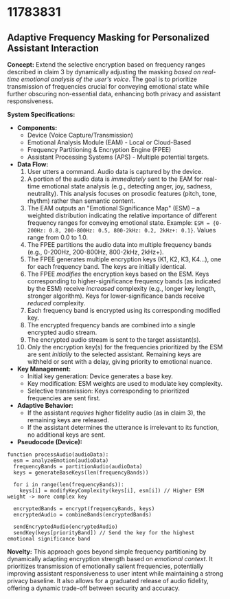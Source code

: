 # 11783831

## Adaptive Frequency Masking for Personalized Assistant Interaction

**Concept:** Extend the selective encryption based on frequency ranges described in claim 3 by dynamically adjusting the masking *based on real-time emotional analysis of the user's voice*. The goal is to prioritize transmission of frequencies crucial for conveying emotional state while further obscuring non-essential data, enhancing both privacy and assistant responsiveness.

**System Specifications:**

*   **Components:**
    *   Device (Voice Capture/Transmission)
    *   Emotional Analysis Module (EAM) - Local or Cloud-Based
    *   Frequency Partitioning & Encryption Engine (FPEE)
    *   Assistant Processing Systems (APS) - Multiple potential targets.
*   **Data Flow:**
    1.  User utters a command. Audio data is captured by the device.
    2.  A portion of the audio data is *immediately* sent to the EAM for real-time emotional state analysis (e.g., detecting anger, joy, sadness, neutrality).  This analysis focuses on prosodic features (pitch, tone, rhythm) rather than semantic content.
    3.  The EAM outputs an "Emotional Significance Map" (ESM) – a weighted distribution indicating the relative importance of different frequency ranges for conveying emotional state.  Example: `ESM = {0-200Hz: 0.8, 200-800Hz: 0.5, 800-2kHz: 0.2, 2kHz+: 0.1}`.  Values range from 0.0 to 1.0.
    4.  The FPEE partitions the audio data into multiple frequency bands (e.g., 0-200Hz, 200-800Hz, 800-2kHz, 2kHz+).
    5.  The FPEE generates multiple encryption keys (K1, K2, K3, K4…), one for each frequency band.  The keys are initially identical.
    6.  The FPEE *modifies* the encryption keys based on the ESM. Keys corresponding to higher-significance frequency bands (as indicated by the ESM) receive *increased* complexity (e.g., longer key length, stronger algorithm).  Keys for lower-significance bands receive *reduced* complexity.
    7.  Each frequency band is encrypted using its corresponding modified key.
    8.  The encrypted frequency bands are combined into a single encrypted audio stream.
    9.  The encrypted audio stream is sent to the target assistant(s).
    10. Only the encryption key(s) for the frequencies prioritized by the ESM are sent *initially* to the selected assistant.  Remaining keys are withheld or sent with a delay, giving priority to emotional nuance.
*   **Key Management:**
    *   Initial key generation: Device generates a base key.
    *   Key modification: ESM weights are used to modulate key complexity.
    *   Selective transmission: Keys corresponding to prioritized frequencies are sent first.
*   **Adaptive Behavior:**
    *   If the assistant *requires* higher fidelity audio (as in claim 3), the remaining keys are released.
    *   If the assistant determines the utterance is irrelevant to its function, no additional keys are sent.
*   **Pseudocode (Device):**

```
function processAudio(audioData):
  esm = analyzeEmotion(audioData)
  frequencyBands = partitionAudio(audioData)
  keys = generateBaseKeys(len(frequencyBands))

  for i in range(len(frequencyBands)):
    keys[i] = modifyKeyComplexity(keys[i], esm[i]) // Higher ESM weight -> more complex key

  encryptedBands = encrypt(frequencyBands, keys)
  encryptedAudio = combineBands(encryptedBands)

  sendEncryptedAudio(encryptedAudio)
  sendKey(keys[priorityBand]) // Send the key for the highest emotional significance band
```

**Novelty:** This approach goes beyond simple frequency partitioning by dynamically adapting encryption strength based on *emotional context*. It prioritizes transmission of emotionally salient frequencies, potentially improving assistant responsiveness to user intent while maintaining a strong privacy baseline. It also allows for a graduated release of audio fidelity, offering a dynamic trade-off between security and accuracy.
